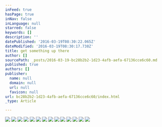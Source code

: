 ```yaml
---
inFeed: true
hasPage: true
inNav: false
inLanguage: null
starred: false
keywords: []
description: ''
datePublished: '2016-03-19T08:30:22.065Z'
dateModified: '2016-03-19T08:30:17.738Z'
title: get something up there
author: []
sourcePath: _posts/2016-03-19-bc28b2b2-1d23-4afb-aefa-67136cce6c60.md
published: true
authors: []
publisher:
  name: null
  domain: null
  url: null
  favicon: null
url: bc28b2b2-1d23-4afb-aefa-67136cce6c60/index.html
_type: Article

---
```

![](https://the-grid-user-content.s3-us-west-2.amazonaws.com/95c96cb8-a5a7-4799-b682-deff07e9c8cb.jpg)
![](https://the-grid-user-content.s3-us-west-2.amazonaws.com/8d3f6867-1545-4eb5-a5d7-c016f128c792.jpg)
![](https://the-grid-user-content.s3-us-west-2.amazonaws.com/fbd216b1-a6d0-4797-9ef2-1fadfa331040.jpg)
![](https://the-grid-user-content.s3-us-west-2.amazonaws.com/3283d0cf-12ce-4cf7-84df-886479d89da3.jpg)
![](https://the-grid-user-content.s3-us-west-2.amazonaws.com/01654794-cf21-44a0-a54d-fc780d73fc5f.jpg)
![](https://the-grid-user-content.s3-us-west-2.amazonaws.com/7bdb847f-06f1-4e08-a728-272e60476a68.jpg)
![](https://the-grid-user-content.s3-us-west-2.amazonaws.com/bf30ac96-390c-47ec-91cd-a59bd7e87888.jpg)
![](https://the-grid-user-content.s3-us-west-2.amazonaws.com/e99e36a8-7393-41c6-b6ca-a827b21c3083.jpg)
![](https://the-grid-user-content.s3-us-west-2.amazonaws.com/e9951563-30fa-40a6-a855-e350cfff3d1b.jpg)
![](https://the-grid-user-content.s3-us-west-2.amazonaws.com/b7dd21e6-1252-49d0-bae9-b05dde7ebcd5.jpg)
![](https://the-grid-user-content.s3-us-west-2.amazonaws.com/f5b9ffbe-a7e0-41b5-b922-f362f82e3037.jpg)
![](https://the-grid-user-content.s3-us-west-2.amazonaws.com/b72fe639-74a1-49ef-86c5-213aa9af0b97.jpg)
![](https://the-grid-user-content.s3-us-west-2.amazonaws.com/9459bc0f-8776-4d0b-92f1-22faa898e94b.jpg)
![](https://the-grid-user-content.s3-us-west-2.amazonaws.com/5da75b0d-9067-4dad-997c-57c31dac1b74.jpg)